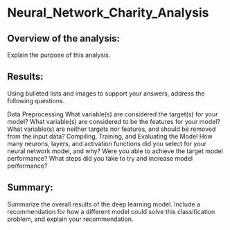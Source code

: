 # Neural_Network_Charity_Analysis
## Overview of the analysis: 

Explain the purpose of this analysis.

## Results: 
Using bulleted lists and images to support your answers, address the following questions.

Data Preprocessing
What variable(s) are considered the target(s) for your model?
What variable(s) are considered to be the features for your model?
What variable(s) are neither targets nor features, and should be removed from the input data?
Compiling, Training, and Evaluating the Model
How many neurons, layers, and activation functions did you select for your neural network model, and why?
Were you able to achieve the target model performance?
What steps did you take to try and increase model performance?

## Summary: 

Summarize the overall results of the deep learning model. Include a recommendation for how a different model could solve this classification problem, and explain your recommendation.
